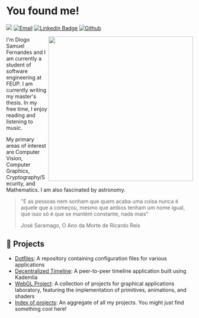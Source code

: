 # You found me!

![](https://komarev.com/ghpvc/?username=Samuuuh&style=flat-square&label=Profile+Views)
[![Email](https://img.shields.io/badge/-Outlook-blue?style=flat-square&logo=microsoftoutlook&logoColor=white)](diogosamuelfernandes@outlook.com) 
[![Linkedin Badge](https://img.shields.io/badge/-LinkedIn-blue?style=flat-square&logo=Linkedin&logoColor=white)](https://www.linkedin.com/in/diogosamuel/) 
[![Github](https://img.shields.io/badge/-Github-181717?style=flat-square&logo=Github&logoColor=white)](https://github.com/Char-Al) 


<img align='right' src='./images/kimi-no-na-wa.gif' width='390'>

I'm Diogo Samuel Fernandes and I am currently a student of software engineering at FEUP. 
I am currently writing my master's thesis. In my free time, I enjoy reading and listening to music.

My primary areas of interest are Computer Vision, Computer Graphics, Cryptography/Security, and Mathematics. I am also fascinated by astronomy.

> "E as pessoas nem sonham que quem acaba uma coisa nunca é aquele que a começou, mesmo que ambos tenham um nome igual, que isso só é que se mantém constante, nada mais"
> 
> José Saramago, O Ano da Morte de Ricardo Reis

## 🌱 Projects
- [Dotfiles](https://github.com/Samuuuh/dotfiles): A repository containing configuration files for various applications
- [Decentralized Timeline](https://github.com/Samuuuh/sdle-decentralized-timeline): A peer-to-peer timeline application built using Kademlia
- [WebGL Project](https://github.com/Samuuuh/feup-laig): A collection of projects for graphical applications laboratory, featuring the implementation of primitives, animations, and shaders
- [Index of projects](./INDEX.md): An aggregate of all my projects. You might just find something cool here!
